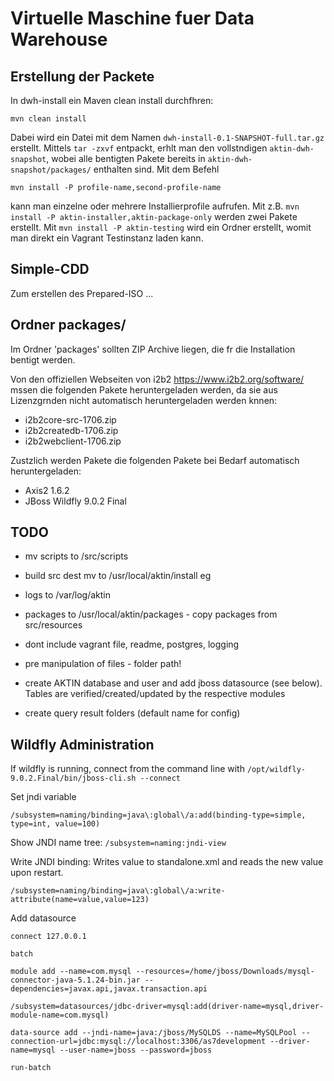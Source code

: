 Virtuelle Maschine fuer Data Warehouse
======================================

Erstellung der Packete
----------------------
In dwh-install ein Maven clean install durchfhren:
```
mvn clean install
```
Dabei wird ein Datei mit dem Namen `dwh-install-0.1-SNAPSHOT-full.tar.gz` erstellt. Mittels `tar -zxvf` entpackt, erhlt man den vollstndigen `aktin-dwh-snapshot`, wobei alle bentigten Pakete bereits in `aktin-dwh-snapshot/packages/` enthalten sind. 
Mit dem Befehl 
```
mvn install -P profile-name,second-profile-name
```
kann man einzelne oder mehrere Installierprofile aufrufen. Mit z.B. `mvn install -P aktin-installer,aktin-package-only` werden zwei Pakete erstellt. 
Mit `mvn install -P aktin-testing` wird ein Ordner erstellt, womit man direkt ein Vagrant Testinstanz laden kann. 

Simple-CDD
----------
Zum erstellen des Prepared-ISO ...

Ordner packages/
----------------

Im Ordner 'packages' sollten ZIP Archive liegen, die
fr die Installation bentigt werden.

Von den offiziellen Webseiten von i2b2 https://www.i2b2.org/software/
mssen die folgenden Pakete heruntergeladen werden, da sie aus 
Lizenzgrnden nicht automatisch heruntergeladen werden knnen:
* i2b2core-src-1706.zip
* i2b2createdb-1706.zip
* i2b2webclient-1706.zip

Zustzlich werden Pakete die folgenden Pakete bei Bedarf
automatisch heruntergeladen:

* Axis2 1.6.2
* JBoss  Wildfly 9.0.2 Final


TODO
----
* mv scripts to /src/scripts
* build src dest mv to /usr/local/aktin/install eg
* logs to /var/log/aktin
* packages to /usr/local/aktin/packages - copy packages from src/resources
* dont include vagrant file, readme, postgres, logging

* pre manipulation of files - folder path!
* create AKTIN database and user and add jboss datasource (see below). Tables are verified/created/updated by the respective modules
* create query result folders (default name for config)

Wildfly Administration
----------------------

If wildfly is running, connect from the command line 
with `/opt/wildfly-9.0.2.Final/bin/jboss-cli.sh --connect`

Set jndi variable
```
/subsystem=naming/binding=java\:global\/a:add(binding-type=simple, type=int, value=100)
```

Show JNDI name tree: `/subsystem=naming:jndi-view`

Write JNDI binding: Writes value to standalone.xml and reads the new value upon restart.
```
/subsystem=naming/binding=java\:global\/a:write-attribute(name=value,value=123)
```

Add datasource
```
connect 127.0.0.1
 
batch
 
module add --name=com.mysql --resources=/home/jboss/Downloads/mysql-connector-java-5.1.24-bin.jar --dependencies=javax.api,javax.transaction.api
  
/subsystem=datasources/jdbc-driver=mysql:add(driver-name=mysql,driver-module-name=com.mysql)
 
data-source add --jndi-name=java:/jboss/MySQLDS --name=MySQLPool --connection-url=jdbc:mysql://localhost:3306/as7development --driver-name=mysql --user-name=jboss --password=jboss
 
run-batch
```
